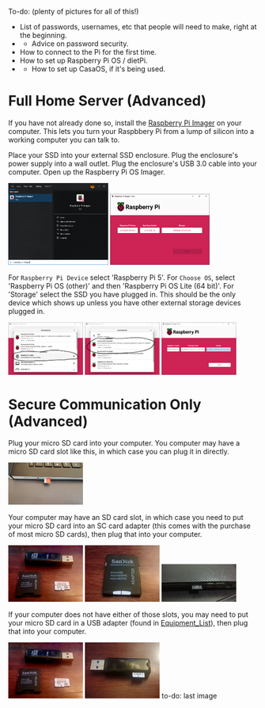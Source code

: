 To-do: 
(plenty of pictures for all of this!)
- List of passwords, usernames, etc that people will need to make, right at the beginning. 
- - Advice on password security.
- How to connect to the Pi for the first time.
- How to set up Raspberry Pi OS / dietPi.
- - How to set up CasaOS, if it's being used.

# __Full Home Server (Advanced)__

If you have not already done so, install the [Raspberry Pi Imager](../Software_Repository/Raspberry_Pi_Imager.md) on your computer. This lets you turn your Raspbbery Pi from a lump of silicon into a working computer you can talk to.

Place your SSD into your external SSD enclosure. Plug the enclosure's power supply into a wall outlet. Plug the enclosure's USB 3.0 cable into your computer. Open up the Raspberry Pi OS Imager.

<img src="../Media_Repository/Pi_Imager_search.png" alt="Searching for Pi imager" title="Searching for Pi imager" width="40%"/> <img src="../Media_Repository/Pi_Imager_landing_page.png" alt="Pi imager landing page" title="Pi imager landing page" width="40%"/> 

For `Raspberry Pi Device` select 'Raspberry Pi 5'. For `Choose OS`, select 'Raspberry Pi OS (other)' and then 'Raspberry Pi OS Lite (64 bit)'. For 'Storage' select the SSD you have plugged in. This should be the only device which shows up unless you have other external storage devices plugged in.

<img src="../Media_Repository/Pi_Imager_OS_Other.png" alt="Pi imager OS other" title="Pi imager OS other" width="30%"/> <img src="../Media_Repository/Pi_Imager_OS_Lite.png" alt="Pi imager OS lite" title="Pi imager OS lite" width="30%"/> <img src="../Media_Repository/Pi_Imager_OS_Complete.png" alt="Pi imager OS complete" title="Pi imager OS complte" width="30%"/> 

# __Secure Communication Only (Advanced)__

Plug your micro SD card into your computer. You computer may have a micro SD card slot like this, in which case you can plug it in directly. 

<img src="../Media_Repository/micro_SD_Card_micro-SD-slot.jpeg" alt="micro SD card in slot" title="micro SD card in slot" width="30%"/> 

Your computer may have an SD card slot, in which case you need to put your micro SD card into an SC card adapter (this comes with the purchase of most micro SD cards), then plug that into your computer.

<img src="../Media_Repository/micro_SD_card_stuff.jpg" alt="micro SD card with SD card adapater and USB adapter" title="micro SD card with SD card adapater and USB adapter" width="30%"/> <img src="../Media_Repository/micro_SD_card_in_SD_card_adapter.jpg" alt="micro SD card in SD card adapter" title="micro SD card in SD card adapter" width="30%"/> <img src="../Media_Repository/micro_SD_card_SD-slot.jpg" alt="SD card adapter in slot" title="SD card adapter in slot" width="30%"/> 

If your computer does not have either of those slots, you may need to put your micro SD card in a USB adapter (found in [Equipment_List](../Equipment_List#optional-hardware)), then plug that into your computer.

<img src="../Media_Repository/micro_SD_card_stuff.jpg" alt="micro SD card with SD card adapater and USB adapter" title="micro SD card with SD card adapater and USB adapter" width="30%"/> <img src="../Media_Repository/micro_SD_card_in_USB_adapter.jpg" alt="micro SD card in USB adapter" title="micro SD card in USB adapter" width="30%"/> to-do: last image
